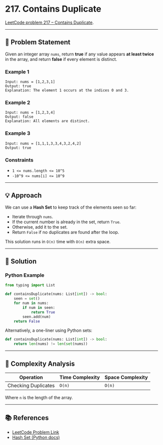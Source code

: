 # 217. Contains Duplicate  

[LeetCode problem 217 – Contains Duplicate](https://leetcode.com/problems/contains-duplicate/).

---

## 📝 Problem Statement  

Given an integer array `nums`, return **true** if any value appears **at least twice** in the array, and return **false** if every element is distinct.  

### Example 1  
```
Input: nums = [1,2,3,1]
Output: true
Explanation: The element 1 occurs at the indices 0 and 3.
```

### Example 2  
```
Input: nums = [1,2,3,4]
Output: false
Explanation: All elements are distinct.
```

### Example 3  
```
Input: nums = [1,1,1,3,3,4,3,2,4,2]
Output: true
```

### Constraints  
- `1 <= nums.length <= 10^5`  
- `-10^9 <= nums[i] <= 10^9`  

---

## 💡 Approach  

We can use a **Hash Set** to keep track of the elements seen so far:  
- Iterate through `nums`.  
- If the current number is already in the set, return `True`.  
- Otherwise, add it to the set.  
- Return `False` if no duplicates are found after the loop.  

This solution runs in `O(n)` time with `O(n)` extra space.  

---

## 🚀 Solution  

### Python Example  
```python
from typing import List

def containsDuplicate(nums: List[int]) -> bool:
    seen = set()
    for num in nums:
        if num in seen:
            return True
        seen.add(num)
    return False
```

Alternatively, a one-liner using Python sets:  
```python
def containsDuplicate(nums: List[int]) -> bool:
    return len(nums) != len(set(nums))
```

---

## 🧠 Complexity Analysis  

| Operation        | Time Complexity | Space Complexity |
|-----------------|-----------------|-----------------|
| Checking Duplicates | `O(n)`          | `O(n)`           |

Where `n` is the length of the array.  

---

## 📚 References  

- [LeetCode Problem Link](https://leetcode.com/problems/contains-duplicate/)  
- [Hash Set (Python docs)](https://docs.python.org/3/library/stdtypes.html#set-types-set-frozenset)
